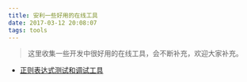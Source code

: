 ```yaml
---
title: 安利一些好用的在线工具
date: 2017-03-12 20:08:07
tags: tools
---
```


> 这里收集一些开发中很好用的在线工具，会不断补充，欢迎大家补充。
<!-- more -->

- [正则表达式测试和调试工具](https://regex101.com/)
